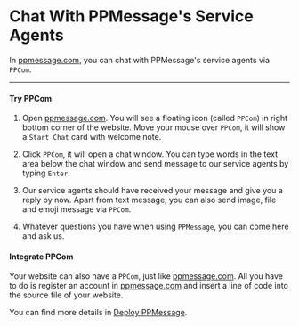 # Chat With PPMessage's Service Agents

In [ppmessage.com](https://ppmessage.com), you can chat with PPMessage's service agents via `PPCom`. 

---

#### Try PPCom 

1. Open [ppmessage.com](https://ppmessage.com). You will see a floating icon (called `PPCom`) in right bottom corner of the website. Move your mouse over `PPCom`, it will show a `Start Chat` card with welcome note.

2. Click `PPCom`, it will open a chat window. You can type words in the text area below the chat window and send message to our service agents by typing `Enter`.

3. Our service agents should have received your message and give you a reply by now. Apart from text message, you can also send image, file and emoji message via `PPCom`. 

4. Whatever questions you have when using `PPMessage`, you can come here and ask us. 


#### Integrate PPCom

Your website can also have a `PPCom`, just like [ppmessage.com](https://ppmessage.com). All you have to do is register an account in [ppmessage.com](https://ppmessage.com) and insert a line of code into the source file of your website.

You can find more details in [Deploy PPMessage](../part2/README.md).
